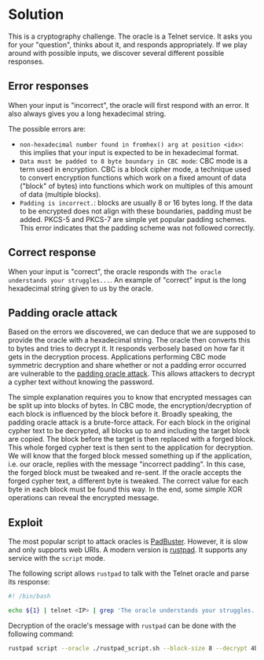 # Solution
This is a cryptography challenge. The oracle is a Telnet service. It asks you for your "question", thinks about it, and responds appropriately. If we play around with possible inputs, we discover several different possible responses.

## Error responses
When your input is "incorrect", the oracle will first respond with an error. It also always gives you a long hexadecimal string.

The possible errors are:
- `non-hexadecimal number found in fromhex() arg at position <idx>`: this implies that your input is expected to be in hexadecimal format.
- `Data must be padded to 8 byte boundary in CBC mode`: CBC mode is a term used in encryption. CBC is a block cipher mode, a technique used to convert encryption functions which work on a fixed amount of data ("block" of bytes) into functions which work on multiples of this amount of data (multiple blocks).
- `Padding is incorrect.`: blocks are usually 8 or 16 bytes long. If the data to be encrypted does not align with these boundaries, padding must be added. PKCS-5 and PKCS-7 are simple yet popular padding schemes. This error indicates that the padding scheme was not followed correctly.

## Correct response
When your input is "correct", the oracle responds with `The oracle understands your struggles...`. An example of "correct" input is the long hexadecimal string given to us by the oracle.

## Padding oracle attack
Based on the errors we discovered, we can deduce that we are supposed to provide the oracle with a hexadecimal string. The oracle then converts this to bytes and tries to decrypt it. It responds verbosely based on how far it gets in the decryption process. Applications performing CBC mode symmetric decryption and share whether or not a padding error occurred are vulnerable to the [padding oracle attack](https://book.hacktricks.xyz/cryptography/padding-oracle-priv). This allows attackers to decrypt a cypher text without knowing the password.

The simple explanation requires you to know that encrypted messages can be split up into blocks of bytes. In CBC mode, the encryption/decryption of each block is influenced by the block before it. Broadly speaking, the padding oracle attack is a brute-force attack. For each block in the original cypher text to be decrypted, all blocks up to and including the target block are copied. The block before the target is then replaced with a forged block. This whole forged cypher text is then sent to the application for decryption. We will know that the forged block messed something up if the application, i.e. our oracle, replies with the message "incorrect padding". In this case, the forged block must be tweaked and re-sent. If the oracle accepts the forged cypher text, a different byte is tweaked. The correct value for each byte in each block must be found this way. In the end, some simple XOR operations can reveal the encrypted message.

## Exploit
The most popular script to attack oracles is [PadBuster](https://github.com/AonCyberLabs/PadBuster). However, it is slow and only supports web URIs. A modern version is [rustpad](https://github.com/Kibouo/rustpad). It supports any service with the `script` mode.

The following script allows `rustpad` to talk with the Telnet oracle and parse its response:
```sh
#! /bin/bash

echo ${1} | telnet <IP> | grep 'The oracle understands your struggles...'
```

Decryption of the oracle's message with `rustpad` can be done with the following command:
```sh
rustpad script --oracle ./rustpad_script.sh --block-size 8 --decrypt 4b735e3b6573297482b1c427abf022d6f7d71907bd7ef27fe5490f42c5c00ddcd02939137b5c04b7e1c1835449ba68786ddb928dfe6064d8
```